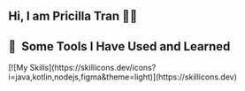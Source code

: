 ## Hi, I am Pricilla Tran 👩‍💻
<h2> 🚀 &nbsp;Some Tools I Have Used and Learned</h2>
[![My Skills](https://skillicons.dev/icons?i=java,kotlin,nodejs,figma&theme=light)](https://skillicons.dev)
<!--
**pricilla-tran/pricilla-tran** is a ✨ _special_ ✨ repository because its `README.md` (this file) appears on your GitHub profile.

Here are some ideas to get you started:

- 🔭 I’m currently working on ...
- 🌱 I’m currently learning ...
- 👯 I’m looking to collaborate on ...
- 🤔 I’m looking for help with ...
- 💬 Ask me about ...
- 📫 How to reach me: ...
- 😄 Pronouns: ...
- ⚡ Fun fact: ...
-->
